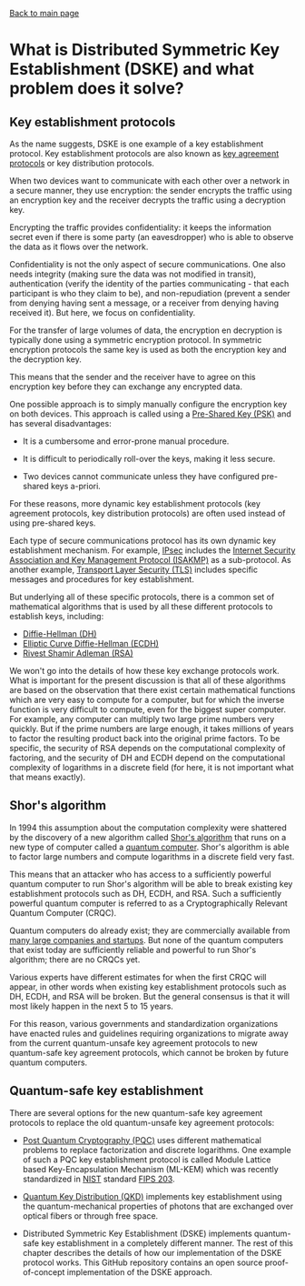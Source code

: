 [Back to main page](/dske-python/)

# What is Distributed Symmetric Key Establishment (DSKE) and what problem does it solve?

## Key establishment protocols

As the name suggests, DSKE is one example of a key establishment protocol.
Key establishment protocols are also known as
[key agreement protocols](https://en.wikipedia.org/wiki/Key-agreement_protocol)
or key distribution protocols.

When two devices want to communicate with each other over a network in a secure manner,
they use encryption:
the sender encrypts the traffic using an encryption key
and the receiver decrypts the traffic using a decryption key.

Encrypting the traffic provides confidentiality: it keeps the information secret even if there
is some party (an eavesdropper) who is able to observe the data as it flows over
the network.

Confidentiality is not the only aspect of secure communications.
One also needs integrity (making sure the data was not modified in transit),
authentication (verify the identity of the parties communicating - 
that each participant is who they claim to be),
and non-repudiation (prevent a sender from denying having sent a message,
or a receiver from denying having received it).
But here, we focus on confidentiality.

For the transfer of large volumes of data, the encryption en decryption is typically done
using a symmetric encryption protocol.
In symmetric encryption protocols the same key is used as both the encryption key and the
decryption key.

This means that the sender and the receiver have to agree on this encryption key before they
can exchange any encrypted data.

One possible approach is to simply manually configure the encryption key on both devices.
This approach is called using a 
[Pre-Shared Key (PSK)](https://en.wikipedia.org/wiki/Pre-shared_key)
and has several disadvantages:

 * It is a cumbersome and error-prone manual procedure.

 * It is difficult to periodically roll-over the keys, making it less secure.

 * Two devices cannot communicate unless they have configured pre-shared keys a-priori.

For these reasons, more dynamic key establishment protocols (key agreement protocols,
key distribution protocols) are often used instead of using pre-shared keys.

Each type of secure communications protocol has its own dynamic key establishment mechanism.
For example,
[IPsec](https://en.wikipedia.org/wiki/IPsec)
includes the
[Internet Security Association and Key Management Protocol (ISAKMP)](https://en.wikipedia.org/wiki/Internet_Security_Association_and_Key_Management_Protocol)
as a sub-protocol.
As another example,
[Transport Layer Security (TLS)](https://en.wikipedia.org/wiki/Transport_Layer_Security)
includes specific messages and procedures for key establishment.

But underlying all of these specific protocols, there is a common set of mathematical algorithms
that is used by all these different protocols to establish keys, including:
 * [Diffie-Hellman (DH)](https://en.wikipedia.org/wiki/Diffie%E2%80%93Hellman_key_exchange)
 * [Elliptic Curve Diffie-Hellman (ECDH)](https://en.wikipedia.org/wiki/Elliptic-curve_Diffie%E2%80%93Hellman)
 * [Rivest Shamir Adleman (RSA)](https://en.wikipedia.org/wiki/RSA_cryptosystem)

We won't go into the details of how these key exchange protocols work.
What is important for the present discussion is that all of these algorithms are based on
the observation that there exist certain mathematical functions which are very easy to compute
for a computer, but for which the inverse function is very difficult to compute, even for
the biggest super computer.
For example, any computer can multiply two large prime numbers very quickly.
But if the prime numbers are large enough, it takes millions of years to factor the resulting
product back into the original prime factors.
To be specific, the security of RSA depends on the computational complexity of factoring,
and the security of DH and ECDH depend on the computational complexity of logarithms in a discrete
field (for here, it is not important what that means exactly).

## Shor's algorithm

In 1994 this assumption about the computation complexity were shattered
by the discovery of a new algorithm called
[Shor's algorithm](https://en.wikipedia.org/wiki/Shor%27s_algorithm)
that runs on a new type of computer called a
[quantum computer](https://en.wikipedia.org/wiki/Quantum_computing).
Shor's algorithm is able to factor large numbers and compute logarithms in a discrete field
very fast.

This means that an attacker who has access to a sufficiently powerful quantum computer
to run Shor's algorithm will be able to break existing key establishment protocols such as DH,
ECDH, and RSA.
Such a sufficiently powerful quantum computer is referred to as a
Cryptographically Relevant Quantum Computer (CRQC).

Quantum computers do already exist;
they are commercially available from 
[many large companies and startups](https://thequantuminsider.com/2025/09/23/top-quantum-computing-companies/).
But none of the quantum computers that exist today are sufficiently reliable and powerful to run
Shor's algorithm; there are no CRQCs yet.

Various experts have different estimates for when the first CRQC will appear, in other words
when existing key establishment protocols such as DH, ECDH, and RSA will be broken.
But the general consensus is that it will most likely happen in the next 5 to 15 years.

For this reason, various governments and standardization organizations have enacted rules
and guidelines requiring organizations to migrate away from the current quantum-unsafe key
agreement protocols to new quantum-safe key agreement protocols, which cannot be broken
by future quantum computers.

## Quantum-safe key establishment

There are several options for the new quantum-safe key agreement protocols to replace the old
quantum-unsafe key agreement protocols:

 * [Post Quantum Cryptography (PQC)](https://en.wikipedia.org/wiki/Post-quantum_cryptography)
   uses different mathematical problems to replace factorization and discrete logarithms.
   One example of such a PQC key establishment protocol is called
   Module Lattice based Key-Encapsulation Mechanism (ML-KEM) which was recently standardized
   in
   [NIST](https://en.wikipedia.org/wiki/National_Institute_of_Standards_and_Technology) standard
   [FIPS 203](https://nvlpubs.nist.gov/nistpubs/FIPS/NIST.FIPS.203.pdf).

 * [Quantum Key Distribution (QKD)](https://en.wikipedia.org/wiki/Quantum_key_distribution)
   implements key establishment using the quantum-mechanical properties of photons that are
   exchanged over optical fibers or through free space.

 * Distributed Symmetric Key Establishment (DSKE) implements quantum-safe key establishment
   in a completely different manner.
   The rest of this chapter describes the details of how our implementation of the DSKE protocol
   works.
   This GitHub repository contains an open source proof-of-concept implementation of the DSKE
   approach.
